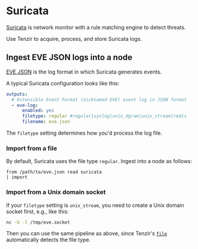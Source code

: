 # Suricata

[Suricata](https://suricata.io/) is network monitor with a rule matching engine
to detect threats.

Use Tenzir to acquire, process, and store Suricata logs.

## Ingest EVE JSON logs into a node

[EVE JSON](https://docs.suricata.io/en/latest/output/eve/eve-json-output.html)
is the log format in which Suricata generates events.

A typical Suricata configuration looks like this:

```yaml title=suricata.yaml
outputs:
  # Extensible Event Format (nicknamed EVE) event log in JSON format
  - eve-log:
      enabled: yes
      filetype: regular #regular|syslog|unix_dgram|unix_stream|redis
      filename: eve.json
```

The `filetype` setting determines how you'd process the log file.

### Import from a file

By default, Suricata uses the file type `regular`. Ingest into a node as
follows:

```
from /path/to/eve.json read suricata
| import
```

### Import from a Unix domain socket

If your `filetype` setting is `unix_stream`, you need to create a Unix domain
socket first, e.g., like this:

```bash
nc -U -l /tmp/eve.socket
```

Then you can use the same pipeline as above, since Tenzir's
[`file`](../connectors/file.md) automatically detects the file type.
